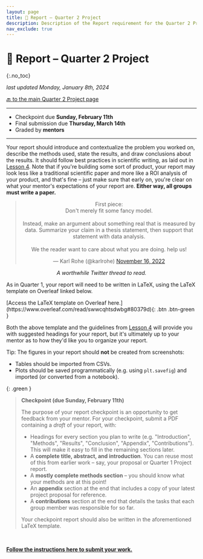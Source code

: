 ```yaml
---
layout: page
title: 📝 Report – Quarter 2 Project
description: Description of the Report requirement for the Quarter 2 Project.
nav_exclude: true
---
```


# 📝 Report – Quarter 2 Project
{:.no_toc}

_last updated Monday, January 8th, 2024_

[🔙 to the main Quarter 2 Project page](../)

---

- Checkpoint due **Sunday, February 11th**
- Final submission due **Thursday, March 14th**
- Graded by **mentors**

---

Your report should introduce and contextualize the problem you worked on, describe the methods used, state the results, and draw conclusions about the results. It should follow best practices in scientific writing, as laid out in [Lesson 4](../../../../lessons/04). Note that if you're building some sort of product, your report may look less like a traditional scientific paper and more like a ROI analysis of your product, and that's fine – just make sure that early on, you're clear on what your mentor's expectations of your report are. **Either way, all groups must write a paper.**

<center>
<blockquote class="twitter-tweet"><p lang="en" dir="ltr">First piece:<br>Don&#39;t merely fit some fancy model.<br><br>Instead, make an argument about something real that is measured by data. Summarize your claim in a thesis statement, then support that statement with data analysis.<br><br>We the reader want to care about what you are doing. help us!</p>&mdash; Karl Rohe (@karlrohe) <a href="https://twitter.com/karlrohe/status/1592960246276034560?ref_src=twsrc%5Etfw">November 16, 2022</a></blockquote> <script async src="https://platform.twitter.com/widgets.js" charset="utf-8"></script>
<i>A worthwhile Twitter thread to read.</i>
</center>

As in Quarter 1, your report will need to be written in LaTeX, using the LaTeX template on Overleaf linked below. 

<span class="fs-3">
[Access the LaTeX template on Overleaf here.](https://www.overleaf.com/read/swwcqhtsdwbg#80379d){: .btn .btn-green }
</span>

Both the above template and the guidelines from [Lesson 4](../../../../lessons/04) will provide you with suggested headings for your report, but it's ultimately up to your mentor as to how they'd like you to organize your report.

Tip: The figures in your report should **not** be created from screenshots:
  - Tables should be imported from CSVs.
  - Plots should be saved programmatically (e.g. using `plt.savefig`) and imported (or converted from a notebook).

{: .green }
> **Checkpoint (due Sunday, February 11th)**
> 
> The purpose of your report checkpoint is an opportunity to get feedback from your mentor. For your checkpoint, submit a PDF containing a _draft_ of your report, with:
> - Headings for every section you plan to write (e.g. "Introduction", "Methods", "Results", "Conclusion", "Appendix", "Contributions"). This will make it easy to fill in the remaining sections later.
> - A **complete title, abstract, and introduction**. You can reuse most of this from earlier work – say, your proposal or Quarter 1 Project report.
> - A **mostly complete methods section** – you should know what your methods are at this point!
> - An **appendix** section at the end that includes a copy of your latest project proposal for reference.
> - A **contributions** section at the end that details the tasks that each group member was responsible for so far.
> 
> Your checkpoint report should also be written in the aforementioned LaTeX template.

<br>

<b><a href="https://edstem.org/us/courses/48541/discussion/4550660">Follow the instructions here to submit your work.</a></b>